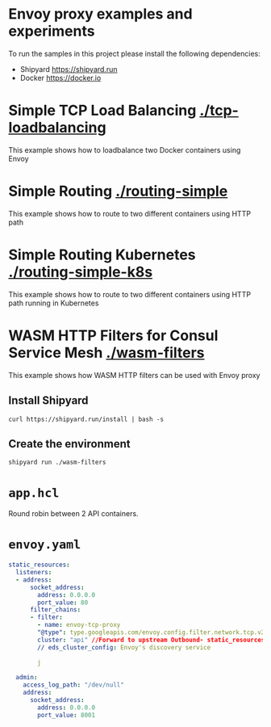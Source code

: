 # Envoy proxy examples and experiments

To run the samples in this project please install the following dependencies:
* Shipyard https://shipyard.run
* Docker https://docker.io

# Simple TCP Load Balancing [./tcp-loadbalancing](./tcp-loadbalancing)
This example shows how to loadbalance two Docker containers using Envoy

# Simple Routing [./routing-simple](./routing-simple)
This example shows how to route to two different containers using HTTP path

# Simple Routing Kubernetes [./routing-simple-k8s](./routing-simple-k8s)
This example shows how to route to two different containers using HTTP path running in Kubernetes

# WASM HTTP Filters for Consul Service Mesh [./wasm-filters](./wasm-filters)
This example shows how WASM HTTP filters can be used with Envoy proxy

## Install Shipyard

```
curl https://shipyard.run/install | bash -s
```

## Create the environment

```
shipyard run ./wasm-filters
```

# `app.hcl`

Round robin between 2 API containers.



# `envoy.yaml`

```yaml
static_resources:
  listeners:
  - address:
      socket_address:
        address: 0.0.0.0
        port_value: 80
      filter_chains:
      - filter:
        - name: envoy-tcp-proxy
        "@type": type.googleapis.com/envoy.config.filter.network.tcp.v2.TcpProxy // Link
        cluster: "api" //Forward to upstream Outbound- static_resources Through for dynamic use gRPC
        // eds_cluster_config: Envoy's discovery service
        
        j  
  
  admin: 
    access_log_path: "/dev/null"
    address:
      socket_address: 
        address: 0.0.0.0
        port_value: 8001
```        